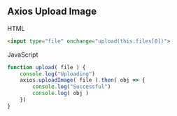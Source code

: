 ## Axios Upload Image

HTML
``` html
<input type="file" onchange="upload(this.files[0])">
```
JavaScript 
``` js
function upload( file ) {
    console.log("Uploading")
    axios.uploadImage( file ).then( obj => {
        console.log("Successful")
        console.log( obj )
    })
}
```
